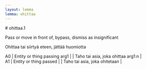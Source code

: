 ```yaml
---
layout: lemma
lemma: ohittaa
---
```


<div class="sense">
# <span class="sensename">ohittaa.1</span>

<span class="description">Pass or move in front of, bypass, dismiss as insignificant</span>

<span class="description">Ohittaa tai siirtyä eteen, jättää huomiotta</span>

A0 | Entity or thing passing arg1 |   | Taho tai asia, joka ohittaa arg1:n |  
A1 | Entity or thing passed |   | Taho tai asia, joka ohitetaan |  

</div>


